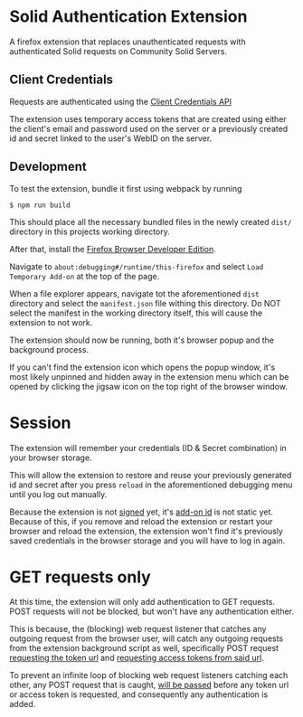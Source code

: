 # Solid Authentication Extension

A firefox extension that replaces unauthenticated requests with authenticated Solid requests on Community Solid Servers.

## Client Credentials

Requests are authenticated using the [Client Credentials API](https://communitysolidserver.github.io/CommunitySolidServer/5.x/usage/client-credentials/)

The extension uses temporary access tokens that are created using either the client's email and password used on the server or a previously created id and secret linked to the user's WebID on the server.

## Development

To test the extension, bundle it first using webpack by running
```shell script
$ npm run build
```

This should place all the necessary bundled files in the newly created `dist/` directory in this projects working directory.

After that, install the [Firefox Browser Developer Edition](https://www.mozilla.org/en-US/firefox/developer/).

Navigate to `about:debugging#/runtime/this-firefox` and select `Load Temporary Add-on` at the top of the page.

When a file explorer appears, navigate tot the aforementioned `dist` directory and select the `manifest.json` file withing this directory.
Do NOT select the manifest in the working directory itself, this will cause the extension to not work.

The extension should now be running, both it's browser popup and the background process. 

If you can't find the extension icon which opens the popup window, it's most likely unpinned and hidden away in the extension menu which can be opened by clicking the jigsaw icon on the top right of the browser window.


# Session

The extension will remember your credentials (ID & Secret combination) in your browser storage.

This will allow the extension to restore and reuse your previously generated id and secret after you press 
`reload`  in the aforementioned debugging menu until you log out manually.

Because the extension is not [signed](https://support.mozilla.org/en-US/kb/add-on-signing-in-firefox) yet, it's [add-on id](https://extensionworkshop.com/documentation/develop/extensions-and-the-add-on-id/)
is not static yet. Because of this, if you remove and reload the extension or restart your browser and reload the extension, the extension won't find it's previously saved credentials in the browser storage and you will have to log in again.

# GET requests only

At this time, the extension will only add authentication to GET requests.
POST requests will not be blocked, but won't have any authentication either.

This is because, the (blocking) web request listener that catches any outgoing request from the browser user,
will catch any outgoing requests from the extension background script as well,
specifically POST request [requesting the token url](https://github.com/KNowledgeOnWebScale/solid-authentication-browser-extension/blob/8211dab9b7a42fa98eeef37158084788e62d251a/src/js/solid.js#L51-L60)
and [requesting access tokens from said url](https://github.com/KNowledgeOnWebScale/solid-authentication-browser-extension/blob/8211dab9b7a42fa98eeef37158084788e62d251a/src/js/solid.js#L30-L44).

To prevent an infinite loop of blocking web request listeners catching each other, any POST request that is caught, 
[will be passed](https://github.com/KNowledgeOnWebScale/solid-authentication-browser-extension/blob/8211dab9b7a42fa98eeef37158084788e62d251a/src/js/background.js#L48-L50) 
before any token url or access token is requested, and consequently any authentication is added.  
